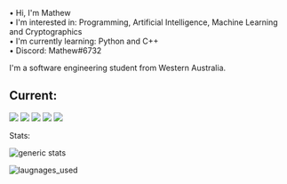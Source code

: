 
• Hi, I'm Mathew</br>
• I'm interested in: Programming, Artificial Intelligence, Machine Learning and Cryptographics</br>
• I'm currently learning: Python and C++</br>
• Discord: Mathew#6732</br>


I'm a software engineering student from Western Australia.



## Current:

![](https://img.shields.io/badge/lang-Python-blue) ![](https://img.shields.io/badge/lang-C++-blue) ![](https://img.shields.io/badge/lang-SQL-blue) ![](https://img.shields.io/badge/editor-Visual_Studio_Code-purple) ![](https://img.shields.io/badge/OS-Windows_10-green)


Stats:

![generic stats](https://github-readme-stats.MathewButtner.app/api/?username=MathewButtner&theme=react&layout=compact)

![laugnages_used](https://github-readme-stats.MathewButtner.app/api/top-langs/?username=MathewButtner&theme=react&layout=compact)

